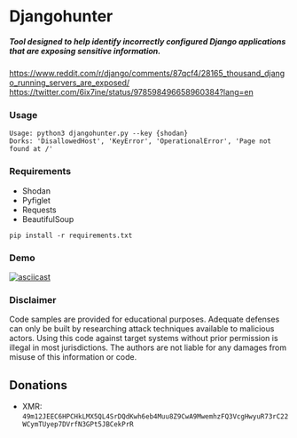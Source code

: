 # Djangohunter
##### Tool designed to help identify incorrectly configured Django applications that are exposing sensitive information.
https://www.reddit.com/r/django/comments/87qcf4/28165_thousand_django_running_servers_are_exposed/
https://twitter.com/6ix7ine/status/978598496658960384?lang=en

 ### Usage
 ```
Usage: python3 djangohunter.py --key {shodan}
Dorks: 'DisallowedHost', 'KeyError', 'OperationalError', 'Page not found at /'
```
### Requirements
- Shodan  
- Pyfiglet  
- Requests  
- BeautifulSoup  

```pip install -r requirements.txt```   

### Demo
[![asciicast](https://asciinema.org/a/210648.svg)](https://asciinema.org/a/210648)

### Disclaimer
Code samples are provided for educational purposes. Adequate defenses can only be built by researching attack techniques available to malicious actors. Using this code against target systems without prior permission is illegal in most jurisdictions. The authors are not liable for any damages from misuse of this information or code.


## Donations
* XMR: `49m12JEEC6HPCHkLMX5QL4SrDQdKwh6eb4Muu8Z9CwA9MwemhzFQ3VcgHwyuR73rC22WCymTUyep7DVrfN3GPt5JBCekPrR `
